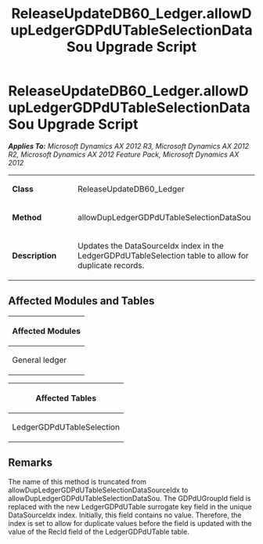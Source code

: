 ﻿---
title: ReleaseUpdateDB60_Ledger.allowDupLedgerGDPdUTableSelectionDataSou Upgrade Script
TOCTitle: ReleaseUpdateDB60_Ledger.allowDupLedgerGDPdUTableSelectionDataSou Upgrade Script
ms:assetid: 823268fc-04fe-5bb0-f67d-e60b53f5973e
ms:mtpsurl: https://msdn.microsoft.com/en-us/library/JJ685942(v=AX.60)
ms:contentKeyID: 49709395
ms.date: 05/18/2015
mtps_version: v=AX.60
---

# ReleaseUpdateDB60\_Ledger.allowDupLedgerGDPdUTableSelectionDataSou Upgrade Script 


_**Applies To:** Microsoft Dynamics AX 2012 R3, Microsoft Dynamics AX 2012 R2, Microsoft Dynamics AX 2012 Feature Pack, Microsoft Dynamics AX 2012_

<table>
<colgroup>
<col style="width: 50%" />
<col style="width: 50%" />
</colgroup>
<tbody>
<tr class="odd">
<td><p><strong>Class</strong></p></td>
<td><p>ReleaseUpdateDB60_Ledger</p></td>
</tr>
<tr class="even">
<td><p><strong>Method</strong></p></td>
<td><p>allowDupLedgerGDPdUTableSelectionDataSou</p></td>
</tr>
<tr class="odd">
<td><p><strong>Description</strong></p></td>
<td><p>Updates the DataSourceIdx index in the LedgerGDPdUTableSelection table to allow for duplicate records.</p></td>
</tr>
</tbody>
</table>


## Affected Modules and Tables

<table>
<colgroup>
<col style="width: 100%" />
</colgroup>
<thead>
<tr class="header">
<th><p>Affected Modules</p></th>
</tr>
</thead>
<tbody>
<tr class="odd">
<td><p>General ledger</p></td>
</tr>
</tbody>
</table>


<table>
<colgroup>
<col style="width: 100%" />
</colgroup>
<thead>
<tr class="header">
<th><p>Affected Tables</p></th>
</tr>
</thead>
<tbody>
<tr class="odd">
<td><p>LedgerGDPdUTableSelection</p></td>
</tr>
</tbody>
</table>


## Remarks

The name of this method is truncated from allowDupLedgerGDPdUTableSelectionDataSourceIdx to allowDupLedgerGDPdUTableSelectionDataSou. The GDPdUGroupId field is replaced with the new LedgerGDPdUTable surrogate key field in the unique DataSourceIdx index. Initially, this field contains no value. Therefore, the index is set to allow for duplicate values before the field is updated with the value of the RecId field of the LedgerGDPdUTable table.

  


